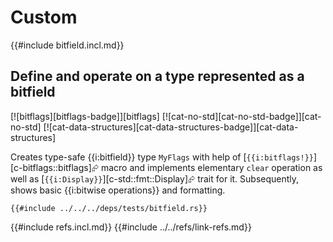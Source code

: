 # Custom

{{#include bitfield.incl.md}}

## Define and operate on a type represented as a bitfield

[![bitflags][bitflags-badge]][bitflags]  [![cat-no-std][cat-no-std-badge]][cat-no-std]  [![cat-data-structures][cat-data-structures-badge]][cat-data-structures]

Creates type-safe {{i:bitfield}} type `MyFlags` with help of [`{{i:bitflags!}}`][c-bitflags::bitflags]⮳ macro and implements elementary `clear` operation as well as [`{{i:Display}}`][c-std::fmt::Display]⮳ trait for it. Subsequently, shows basic {{i:bitwise operations}} and formatting.

```rust,editable
{{#include ../../../deps/tests/bitfield.rs}}
```

{{#include refs.incl.md}}
{{#include ../../refs/link-refs.md}}
